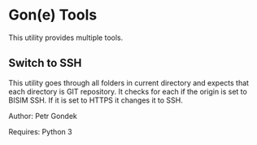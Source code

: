 # Gon(e) Tools
This utility provides multiple tools.

## Switch to SSH
This utility goes through all folders in current directory and expects that each directory is GIT repository. It checks for each if the origin is set to BISIM SSH. If it is set to HTTPS it changes it to SSH.

Author: Petr Gondek

Requires: Python 3